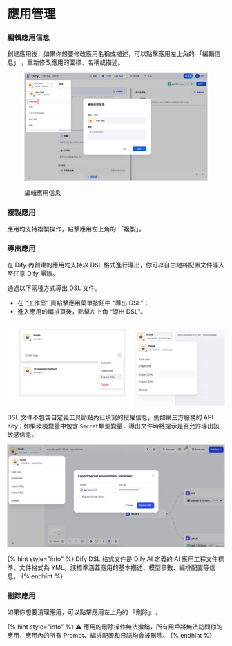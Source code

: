 # 應用管理

### 編輯應用信息

創建應用後，如果你想要修改應用名稱或描述，可以點擊應用左上角的 「編輯信息」 ，重新修改應用的圖標、名稱或描述。

<figure><img src="../../.gitbook/assets/image (311).png" alt="zh-Hans-edit-app-info"><figcaption><p>編輯應用信息</p></figcaption></figure>

### 複製應用

應用均支持複製操作，點擊應用左上角的 「複製」。

### 導出應用

在 Dify 內創建的應用均支持以 DSL 格式進行導出，你可以自由地將配置文件導入至任意 Dify 團隊。

通過以下兩種方式導出 DSL 文件。

* 在 “工作室” 頁點擊應用菜單按鈕中 “導出 DSL”；
* 進入應用的編排頁後，點擊左上角 “導出 DSL”。

![](../../.gitbook/assets/export-dsl.png)

DSL 文件不包含自定義工具節點內已填寫的授權信息，例如第三方服務的 API Key；如果環境變量中包含 `Secret`類型變量，導出文件時將提示是否允許導出該敏感信息。

![](../../.gitbook/assets/export-dsl-secret.png)

{% hint style="info" %}
Dify DSL 格式文件是 Dify.AI 定義的 AI 應用工程文件標準，文件格式為 YML。該標準涵蓋應用的基本描述、模型參數、編排配置等信息。
{% endhint %}

### 刪除應用

如果你想要清理應用，可以點擊應用左上角的 「刪除」 。

{% hint style="info" %}
⚠️ 應用的刪除操作無法撤銷，所有用戶將無法訪問你的應用，應用內的所有 Prompt、編排配置和日誌均會被刪除。
{% endhint %}
